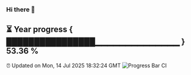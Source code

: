 ### Hi there 👋
⏳ Year progress { ████████████████▁▁▁▁▁▁▁▁▁▁▁▁▁▁ } 53.36 %
---
⏰ Updated on Mon, 14 Jul 2025 18:32:24 GMT
![Progress Bar CI](https://github.com/liununu/liununu/workflows/Progress%20Bar%20CI/badge.svg)
